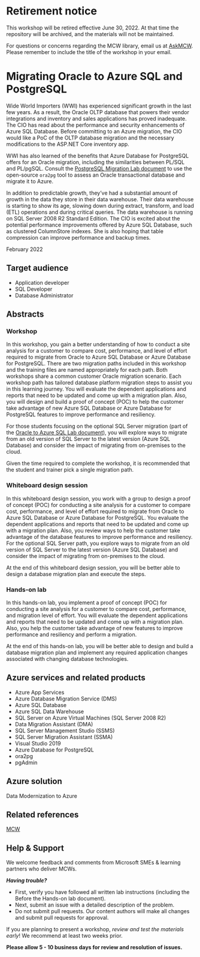 # Retirement notice
This workshop will be retired effective June 30, 2022. At that time the repository will be archived, and the materials will not be maintained.

For questions or concerns regarding the MCW library, email us at [AskMCW](mailto:AskMCW@microsoft.com). Please remember to include the title of the workshop in your email.

# Migrating Oracle to Azure SQL and PostgreSQL

Wide World Importers (WWI) has experienced significant growth in the last few years. As a result, the Oracle OLTP database that powers their vendor integrations and inventory and sales applications has proved inadequate. The CIO has read about the performance and security enhancements of Azure SQL Database. Before committing to an Azure migration, the CIO would like a PoC of the OLTP database migration and the necessary modifications to the ASP.NET Core inventory app.

WWI has also learned of the benefits that Azure Database for PostgreSQL offers for an Oracle migration, including the similarities between PL/SQL and PL/pgSQL. Consult the [PostgreSQL Migration Lab document](Hands-on%20lab/HOL%20step-by-step%20-%20Migrating%20Oracle%20to%20PostgreSQL.md) to use the open-source `ora2pg` tool to assess an Oracle transactional database and migrate it to Azure.

In addition to predictable growth, they’ve had a substantial amount of growth in the data they store in their data warehouse. Their data warehouse is starting to show its age, slowing down during extract, transform, and load (ETL) operations and during critical queries. The data warehouse is running on SQL Server 2008 R2 Standard Edition. The CIO is excited about the potential performance improvements offered by Azure SQL Database, such as clustered ColumnStore indexes. She is also hoping that table compression can improve performance and backup times.

February 2022

## Target audience

- Application developer
- SQL Developer
- Database Administrator

## Abstracts

### Workshop

In this workshop, you gain a better understanding of how to conduct a site analysis for a customer to compare cost, performance, and level of effort required to migrate from Oracle to Azure SQL Database or Azure Database for PostgreSQL. There are two migration paths included in this workshop and the training files are named appropriately for each path. Both workshops share a common customer Oracle migration scenario. Each workshop path has tailored database platform migration steps to assist you in this learning journey.  You will evaluate the dependent applications and reports that need to be updated and come up with a migration plan. Also, you will design and build a proof of concept (POC) to help the customer take advantage of new Azure SQL Database or Azure Database for PostgreSQL features to improve performance and resiliency.

For those students focusing on the optional SQL Server migration (part of the [Oracle to Azure SQL Lab document](Hands-on%20lab/HOL%20step-by-step%20-%20Migrating%20Oracle%20to%20Azure%20SQL.md)), you will explore ways to migrate from an old version of SQL Server to the latest version (Azure SQL Database) and consider the impact of migrating from on-premises to the cloud.

Given the time required to complete the workshop, it is recommended that the student and trainer pick a single migration path.

### Whiteboard design session

In this whiteboard design session, you work with a group to design a proof of concept (POC) for conducting a site analysis for a customer to compare cost, performance, and level of effort required to migrate from Oracle to Azure SQL Database or Azure Database for PostgreSQL. You evaluate the dependent applications and reports that need to be updated and come up with a migration plan. Also, you review ways to help the customer take advantage of the database features to improve performance and resiliency. For the optional SQL Server path, you explore ways to migrate from an old version of SQL Server to the latest version (Azure SQL Database) and consider the impact of migrating from on-premises to the cloud.

At the end of this whiteboard design session, you will be better able to design a database migration plan and execute the steps.

### Hands-on lab

In this hands-on lab, you implement a proof of concept (POC) for conducting a site analysis for a customer to compare cost, performance, and migration level of effort. You will evaluate the dependent applications and reports that need to be updated and come up with a migration plan. Also, you help the customer take advantage of new features to improve performance and resiliency and perform a migration.

At the end of this hands-on lab, you will be better able to design and build a database migration plan and implement any required application changes associated with changing database technologies.

## Azure services and related products

- Azure App Services
- Azure Database Migration Service (DMS)
- Azure SQL Database
- Azure SQL Data Warehouse
- SQL Server on Azure Virtual Machines (SQL Server 2008 R2)
- Data Migration Assistant (DMA)
- SQL Server Management Studio (SSMS)
- SQL Server Migration Assistant (SSMA)
- Visual Studio 2019
- Azure Database for PostgreSQL
- ora2pg
- pgAdmin

## Azure solution

Data Modernization to Azure

## Related references

[MCW](https://microsoftcloudworkshop.com/)

## Help & Support

We welcome feedback and comments from Microsoft SMEs & learning partners who deliver MCWs.

**_Having trouble?_**

- First, verify you have followed all written lab instructions (including the Before the Hands-on lab document).
- Next, submit an issue with a detailed description of the problem.
- Do not submit pull requests. Our content authors will make all changes and submit pull requests for approval.

If you are planning to present a workshop, _review and test the materials early_! We recommend at least two weeks prior.

**Please allow 5 - 10 business days for review and resolution of issues.**
